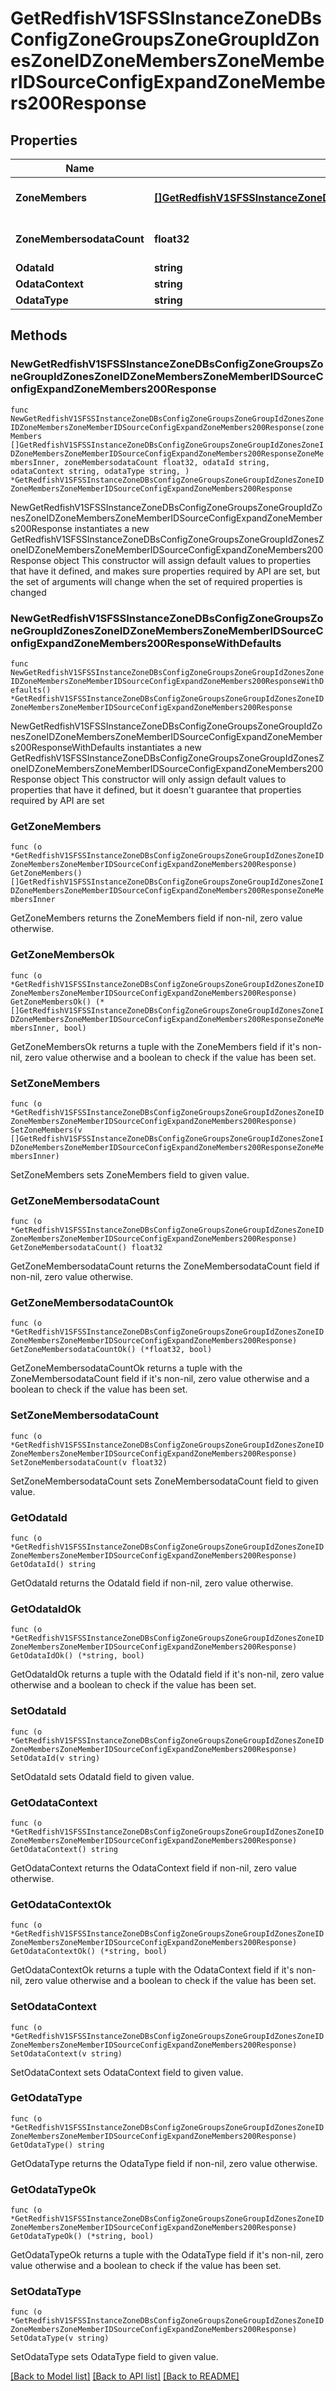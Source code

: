 # GetRedfishV1SFSSInstanceZoneDBsConfigZoneGroupsZoneGroupIdZonesZoneIDZoneMembersZoneMemberIDSourceConfigExpandZoneMembers200Response

## Properties

Name | Type | Description | Notes
------------ | ------------- | ------------- | -------------
**ZoneMembers** | [**[]GetRedfishV1SFSSInstanceZoneDBsConfigZoneGroupsZoneGroupIdZonesZoneIDZoneMembersZoneMemberIDSourceConfigExpandZoneMembers200ResponseZoneMembersInner**](GetRedfishV1SFSSInstanceZoneDBsConfigZoneGroupsZoneGroupIdZonesZoneIDZoneMembersZoneMemberIDSourceConfigExpandZoneMembers200ResponseZoneMembersInner.md) | A set of zone members | 
**ZoneMembersodataCount** | **float32** | Number of zone members | 
**OdataId** | **string** |  | 
**OdataContext** | **string** |  | 
**OdataType** | **string** |  | 

## Methods

### NewGetRedfishV1SFSSInstanceZoneDBsConfigZoneGroupsZoneGroupIdZonesZoneIDZoneMembersZoneMemberIDSourceConfigExpandZoneMembers200Response

`func NewGetRedfishV1SFSSInstanceZoneDBsConfigZoneGroupsZoneGroupIdZonesZoneIDZoneMembersZoneMemberIDSourceConfigExpandZoneMembers200Response(zoneMembers []GetRedfishV1SFSSInstanceZoneDBsConfigZoneGroupsZoneGroupIdZonesZoneIDZoneMembersZoneMemberIDSourceConfigExpandZoneMembers200ResponseZoneMembersInner, zoneMembersodataCount float32, odataId string, odataContext string, odataType string, ) *GetRedfishV1SFSSInstanceZoneDBsConfigZoneGroupsZoneGroupIdZonesZoneIDZoneMembersZoneMemberIDSourceConfigExpandZoneMembers200Response`

NewGetRedfishV1SFSSInstanceZoneDBsConfigZoneGroupsZoneGroupIdZonesZoneIDZoneMembersZoneMemberIDSourceConfigExpandZoneMembers200Response instantiates a new GetRedfishV1SFSSInstanceZoneDBsConfigZoneGroupsZoneGroupIdZonesZoneIDZoneMembersZoneMemberIDSourceConfigExpandZoneMembers200Response object
This constructor will assign default values to properties that have it defined,
and makes sure properties required by API are set, but the set of arguments
will change when the set of required properties is changed

### NewGetRedfishV1SFSSInstanceZoneDBsConfigZoneGroupsZoneGroupIdZonesZoneIDZoneMembersZoneMemberIDSourceConfigExpandZoneMembers200ResponseWithDefaults

`func NewGetRedfishV1SFSSInstanceZoneDBsConfigZoneGroupsZoneGroupIdZonesZoneIDZoneMembersZoneMemberIDSourceConfigExpandZoneMembers200ResponseWithDefaults() *GetRedfishV1SFSSInstanceZoneDBsConfigZoneGroupsZoneGroupIdZonesZoneIDZoneMembersZoneMemberIDSourceConfigExpandZoneMembers200Response`

NewGetRedfishV1SFSSInstanceZoneDBsConfigZoneGroupsZoneGroupIdZonesZoneIDZoneMembersZoneMemberIDSourceConfigExpandZoneMembers200ResponseWithDefaults instantiates a new GetRedfishV1SFSSInstanceZoneDBsConfigZoneGroupsZoneGroupIdZonesZoneIDZoneMembersZoneMemberIDSourceConfigExpandZoneMembers200Response object
This constructor will only assign default values to properties that have it defined,
but it doesn't guarantee that properties required by API are set

### GetZoneMembers

`func (o *GetRedfishV1SFSSInstanceZoneDBsConfigZoneGroupsZoneGroupIdZonesZoneIDZoneMembersZoneMemberIDSourceConfigExpandZoneMembers200Response) GetZoneMembers() []GetRedfishV1SFSSInstanceZoneDBsConfigZoneGroupsZoneGroupIdZonesZoneIDZoneMembersZoneMemberIDSourceConfigExpandZoneMembers200ResponseZoneMembersInner`

GetZoneMembers returns the ZoneMembers field if non-nil, zero value otherwise.

### GetZoneMembersOk

`func (o *GetRedfishV1SFSSInstanceZoneDBsConfigZoneGroupsZoneGroupIdZonesZoneIDZoneMembersZoneMemberIDSourceConfigExpandZoneMembers200Response) GetZoneMembersOk() (*[]GetRedfishV1SFSSInstanceZoneDBsConfigZoneGroupsZoneGroupIdZonesZoneIDZoneMembersZoneMemberIDSourceConfigExpandZoneMembers200ResponseZoneMembersInner, bool)`

GetZoneMembersOk returns a tuple with the ZoneMembers field if it's non-nil, zero value otherwise
and a boolean to check if the value has been set.

### SetZoneMembers

`func (o *GetRedfishV1SFSSInstanceZoneDBsConfigZoneGroupsZoneGroupIdZonesZoneIDZoneMembersZoneMemberIDSourceConfigExpandZoneMembers200Response) SetZoneMembers(v []GetRedfishV1SFSSInstanceZoneDBsConfigZoneGroupsZoneGroupIdZonesZoneIDZoneMembersZoneMemberIDSourceConfigExpandZoneMembers200ResponseZoneMembersInner)`

SetZoneMembers sets ZoneMembers field to given value.


### GetZoneMembersodataCount

`func (o *GetRedfishV1SFSSInstanceZoneDBsConfigZoneGroupsZoneGroupIdZonesZoneIDZoneMembersZoneMemberIDSourceConfigExpandZoneMembers200Response) GetZoneMembersodataCount() float32`

GetZoneMembersodataCount returns the ZoneMembersodataCount field if non-nil, zero value otherwise.

### GetZoneMembersodataCountOk

`func (o *GetRedfishV1SFSSInstanceZoneDBsConfigZoneGroupsZoneGroupIdZonesZoneIDZoneMembersZoneMemberIDSourceConfigExpandZoneMembers200Response) GetZoneMembersodataCountOk() (*float32, bool)`

GetZoneMembersodataCountOk returns a tuple with the ZoneMembersodataCount field if it's non-nil, zero value otherwise
and a boolean to check if the value has been set.

### SetZoneMembersodataCount

`func (o *GetRedfishV1SFSSInstanceZoneDBsConfigZoneGroupsZoneGroupIdZonesZoneIDZoneMembersZoneMemberIDSourceConfigExpandZoneMembers200Response) SetZoneMembersodataCount(v float32)`

SetZoneMembersodataCount sets ZoneMembersodataCount field to given value.


### GetOdataId

`func (o *GetRedfishV1SFSSInstanceZoneDBsConfigZoneGroupsZoneGroupIdZonesZoneIDZoneMembersZoneMemberIDSourceConfigExpandZoneMembers200Response) GetOdataId() string`

GetOdataId returns the OdataId field if non-nil, zero value otherwise.

### GetOdataIdOk

`func (o *GetRedfishV1SFSSInstanceZoneDBsConfigZoneGroupsZoneGroupIdZonesZoneIDZoneMembersZoneMemberIDSourceConfigExpandZoneMembers200Response) GetOdataIdOk() (*string, bool)`

GetOdataIdOk returns a tuple with the OdataId field if it's non-nil, zero value otherwise
and a boolean to check if the value has been set.

### SetOdataId

`func (o *GetRedfishV1SFSSInstanceZoneDBsConfigZoneGroupsZoneGroupIdZonesZoneIDZoneMembersZoneMemberIDSourceConfigExpandZoneMembers200Response) SetOdataId(v string)`

SetOdataId sets OdataId field to given value.


### GetOdataContext

`func (o *GetRedfishV1SFSSInstanceZoneDBsConfigZoneGroupsZoneGroupIdZonesZoneIDZoneMembersZoneMemberIDSourceConfigExpandZoneMembers200Response) GetOdataContext() string`

GetOdataContext returns the OdataContext field if non-nil, zero value otherwise.

### GetOdataContextOk

`func (o *GetRedfishV1SFSSInstanceZoneDBsConfigZoneGroupsZoneGroupIdZonesZoneIDZoneMembersZoneMemberIDSourceConfigExpandZoneMembers200Response) GetOdataContextOk() (*string, bool)`

GetOdataContextOk returns a tuple with the OdataContext field if it's non-nil, zero value otherwise
and a boolean to check if the value has been set.

### SetOdataContext

`func (o *GetRedfishV1SFSSInstanceZoneDBsConfigZoneGroupsZoneGroupIdZonesZoneIDZoneMembersZoneMemberIDSourceConfigExpandZoneMembers200Response) SetOdataContext(v string)`

SetOdataContext sets OdataContext field to given value.


### GetOdataType

`func (o *GetRedfishV1SFSSInstanceZoneDBsConfigZoneGroupsZoneGroupIdZonesZoneIDZoneMembersZoneMemberIDSourceConfigExpandZoneMembers200Response) GetOdataType() string`

GetOdataType returns the OdataType field if non-nil, zero value otherwise.

### GetOdataTypeOk

`func (o *GetRedfishV1SFSSInstanceZoneDBsConfigZoneGroupsZoneGroupIdZonesZoneIDZoneMembersZoneMemberIDSourceConfigExpandZoneMembers200Response) GetOdataTypeOk() (*string, bool)`

GetOdataTypeOk returns a tuple with the OdataType field if it's non-nil, zero value otherwise
and a boolean to check if the value has been set.

### SetOdataType

`func (o *GetRedfishV1SFSSInstanceZoneDBsConfigZoneGroupsZoneGroupIdZonesZoneIDZoneMembersZoneMemberIDSourceConfigExpandZoneMembers200Response) SetOdataType(v string)`

SetOdataType sets OdataType field to given value.



[[Back to Model list]](../README.md#documentation-for-models) [[Back to API list]](../README.md#documentation-for-api-endpoints) [[Back to README]](../README.md)


